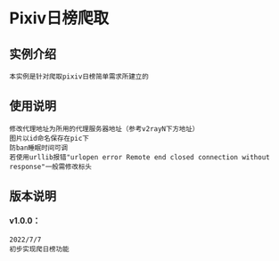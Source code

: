 # Pixiv日榜爬取
## 实例介绍
    本实例是针对爬取pixiv日榜简单需求所建立的
## 使用说明
    修改代理地址为所用的代理服务器地址（参考v2rayN下方地址）
    图片以id命名保存在pic下
    防ban睡眠时间可调
    若使用urllib报错"urlopen error Remote end closed connection without response"一般需修改标头
## 版本说明
#### v1.0.0：
    2022/7/7
    初步实现爬日榜功能